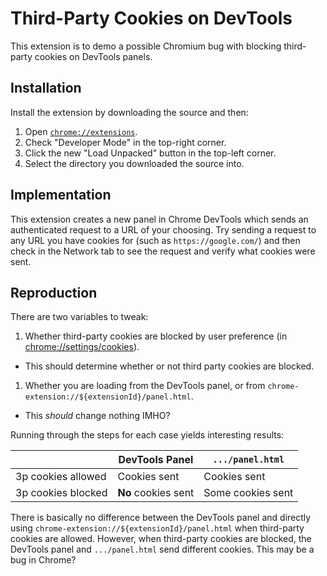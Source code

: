 # Third-Party Cookies on DevTools

This extension is to demo a possible Chromium bug with blocking third-party
cookies on DevTools panels.

## Installation

Install the extension by downloading the source and then:
1. Open [`chrome://extensions`](chrome://extensions).
1. Check "Developer Mode" in the top-right corner.
1. Click the new "Load Unpacked" button in the top-left corner.
1. Select the directory you downloaded the source into.

## Implementation

This extension creates a new panel in Chrome DevTools which sends an
authenticated request to a URL of your choosing. Try sending a request to any
URL you have cookies for (such as `https://google.com/`) and then check in the
Network tab to see the request and verify what cookies were sent.

## Reproduction

There are two variables to tweak:
1. Whether third-party cookies are blocked by user preference (in
[chrome://settings/cookies](chrome://settings/cookies)).
  * This should determine whether or not third party cookies are blocked.
1. Whether you are loading from the DevTools panel, or from
`chrome-extension://${extensionId}/panel.html`.
  * This _should_ change nothing IMHO?

Running through the steps for each case yields interesting results:

|                    |   DevTools Panel    | `.../panel.html`  |
| ------------------ | ------------------- | ----------------- |
| 3p cookies allowed |    Cookies sent     |   Cookies sent    |
| 3p cookies blocked | **No** cookies sent | Some cookies sent |

There is basically no difference between the DevTools panel and directly using
`chrome-extension://${extensionId}/panel.html` when third-party cookies are
allowed. However, when third-party cookies are blocked, the DevTools panel and
`.../panel.html` send different cookies. This may be a bug in Chrome?
